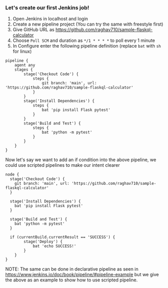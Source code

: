 ### Let's create our first Jenkins job!

1. Open Jenkins in localhost and login
2. Create a new pipeline project (You can try the same with freestyle first)
3. Give GitHub URL as https://github.com/raghav710/sample-flaskql-calculator
4. Choose `Poll SCM` and duration as `*/1 * * * *` to poll every 1 minute
5. In Configure enter the following pipeline definition (replace `bat` with `sh` for linux)

```
pipeline {
    agent any
    stages {
        stage('Checkout Code') {
            steps {
                git branch: 'main', url: 'https://github.com/raghav710/sample-flaskql-calculator'
            }
        }
        stage('Install Dependencies') {
            steps {
                bat 'pip install Flask pytest'
            }
        }
        stage('Build and Test') {
            steps {
                bat 'python -m pytest'
            }
        }
    }
}
```

Now let's say we want to add an if condition into the above pipeline, we could use scripted pipelines to make our intent clearer

```
node {
  stage('Checkout Code') {
    git branch: 'main', url: 'https://github.com/raghav710/sample-flaskql-calculator'
  }

  stage('Install Dependencies') {
    bat 'pip install Flask pytest'
  }

  stage('Build and Test') {
    bat 'python -m pytest'
  }

  if (currentBuild.currentResult == 'SUCCESS') {
        stage('Deploy') {
            bat 'echo SUCCESS!' 
        }
    }
}
```

NOTE: The same can be done in declarative pipeline as seen in https://www.jenkins.io/doc/book/pipeline/#pipeline-example but we give the above as an example to show how to use scripted pipeline.



